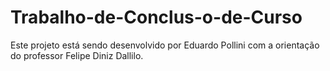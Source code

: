 # Trabalho-de-Conclus-o-de-Curso
Este projeto está sendo desenvolvido por Eduardo Pollini com a orientação do professor Felipe Diniz Dallilo.
